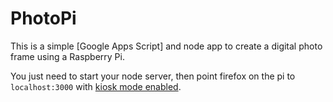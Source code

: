 # PhotoPi

This is a simple [Google Apps Script] and node app to create a digital photo frame
using a Raspberry Pi. 

You just need to start your node server, then point firefox on the pi to `localhost:3000`
with [kiosk mode enabled](https://addons.mozilla.org/en-US/firefox/addon/mkiosk/).
